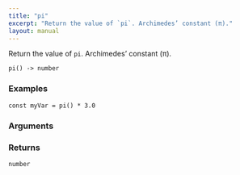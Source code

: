 ```yaml
---
title: "pi"
excerpt: "Return the value of `pi`. Archimedes’ constant (π)."
layout: manual
---
```


Return the value of `pi`. Archimedes’ constant (π).



```
pi() -> number
```

### Examples

```kcl
const myVar = pi() * 3.0
```

### Arguments


### Returns

`number`



